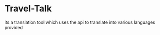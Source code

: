 # Travel-Talk
its a translation tool which uses the api to translate into various languages provided
